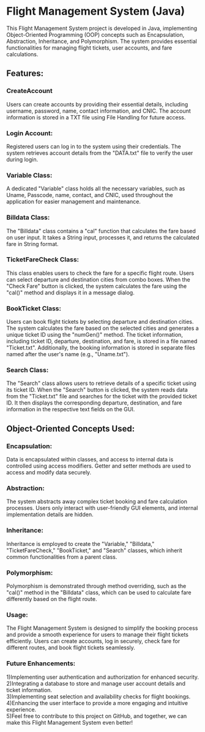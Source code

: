 <h1>Flight Management System (Java)</h1>
This Flight Management System project is developed in Java, implementing Object-Oriented Programming (OOP) concepts such as Encapsulation, Abstraction, Inheritance, and Polymorphism. The system provides essential functionalities for managing flight tickets, user accounts, and fare calculations.

<h2>Features:</h2>
<h3>CreateAccount</h3> Users can create accounts by providing their essential details, including username, password, name, contact information, and CNIC. The account information is stored in a TXT file using File Handling for future access.

<h3>Login Account:</h3> Registered users can log in to the system using their credentials. The system retrieves account details from the "DATA.txt" file to verify the user during login.

<h3>Variable Class:</h3> A dedicated "Variable" class holds all the necessary variables, such as Uname, Passcode, name, contact, and CNIC, used throughout the application for easier management and maintenance.

<h3>Billdata Class:</h3> The "Billdata" class contains a "cal" function that calculates the fare based on user input. It takes a String input, processes it, and returns the calculated fare in String format.

<h3>TicketFareCheck Class:</h3> This class enables users to check the fare for a specific flight route. Users can select departure and destination cities from combo boxes. When the "Check Fare" button is clicked, the system calculates the fare using the "cal()" method and displays it in a message dialog.

<h3>BookTicket Class:</h3> Users can book flight tickets by selecting departure and destination cities. The system calculates the fare based on the selected cities and generates a unique ticket ID using the "numGen()" method. The ticket information, including ticket ID, departure, destination, and fare, is stored in a file named "Ticket.txt". Additionally, the booking information is stored in separate files named after the user's name (e.g., "Uname.txt").

<h3>Search Class:</h3> The "Search" class allows users to retrieve details of a specific ticket using its ticket ID. When the "Search" button is clicked, the system reads data from the "Ticket.txt" file and searches for the ticket with the provided ticket ID. It then displays the corresponding departure, destination, and fare information in the respective text fields on the GUI.

<h2>Object-Oriented Concepts Used:</h2>
<h3>Encapsulation:</h3> Data is encapsulated within classes, and access to internal data is controlled using access modifiers. Getter and setter methods are used to access and modify data securely.

<h3>Abstraction:</h3> The system abstracts away complex ticket booking and fare calculation processes. Users only interact with user-friendly GUI elements, and internal implementation details are hidden.

<h3>Inheritance:</h3> Inheritance is employed to create the "Variable," "Billdata," "TicketFareCheck," "BookTicket," and "Search" classes, which inherit common functionalities from a parent class.

<h3>Polymorphism:</h3> Polymorphism is demonstrated through method overriding, such as the "cal()" method in the "Billdata" class, which can be used to calculate fare differently based on the flight route.

<h3>Usage:</h3>
The Flight Management System is designed to simplify the booking process and provide a smooth experience for users to manage their flight tickets efficiently. Users can create accounts, log in securely, check fare for different routes, and book flight tickets seamlessly.

<h3>Future Enhancements:</h3>
1)Implementing user authentication and authorization for enhanced security.<br>
2)Integrating a database to store and manage user account details and ticket information.<br>
3)Implementing seat selection and availability checks for flight bookings.<br>
4)Enhancing the user interface to provide a more engaging and intuitive experience.<br>
5)Feel free to contribute to this project on GitHub, and together, we can make this Flight Management System even better!<br>
